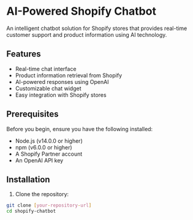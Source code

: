 # AI-Powered Shopify Chatbot

An intelligent chatbot solution for Shopify stores that provides real-time customer support and product information using AI technology.

## Features

- Real-time chat interface
- Product information retrieval from Shopify
- AI-powered responses using OpenAI
- Customizable chat widget
- Easy integration with Shopify stores

## Prerequisites

Before you begin, ensure you have the following installed:
- Node.js (v14.0.0 or higher)
- npm (v6.0.0 or higher)
- A Shopify Partner account
- An OpenAI API key

## Installation

1. Clone the repository:
```bash
git clone [your-repository-url]
cd shopify-chatbot